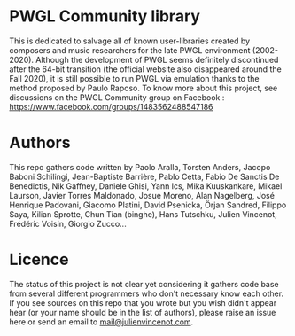 # PWGL Community library
This is dedicated to salvage all of known user-libraries created by composers and music researchers for the late PWGL environment (2002-2020).
Although the development of PWGL seems definitely discontinued after the 64-bit transition (the official website also disappeared around the Fall 2020), it is still possible to run PWGL via emulation thanks to the method proposed by Paulo Raposo. 
To know more about this project, see discussions on the PWGL Community group on Facebook : https://www.facebook.com/groups/1483562488547186

# Authors
This repo gathers code written by Paolo Aralla, Torsten Anders, Jacopo Baboni Schilingi, Jean-Baptiste Barrière, Pablo Cetta, Fabio De Sanctis De Benedictis, Nik Gaffney, Daniele Ghisi, Yann Ics, Mika Kuuskankare, Mikael Laurson, Javier Torres Maldonado, Josue Moreno, Alan Nagelberg, José Henrique Padovani, Giacomo Platini, David Psenicka, Örjan Sandred, Filippo Saya, Kilian Sprotte, Chun Tian (binghe), Hans Tutschku, Julien Vincenot, Frédéric Voisin, Giorgio Zucco...

# Licence
The status of this project is not clear yet considering it gathers code base from several different programmers who don't necessary know each other. If you see sources on this repo that you wrote but you wish didn't appear hear (or your name should be in the list of authors), please raise an issue here or send an email to mail@julienvincenot.com.





